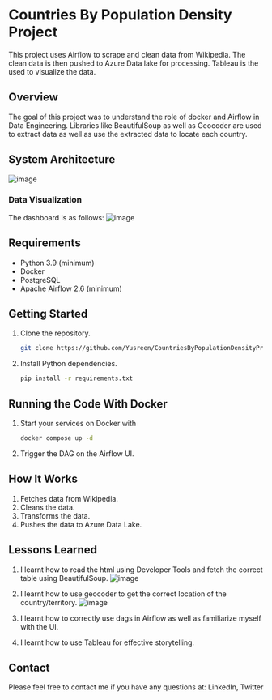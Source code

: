 # Countries By Population Density Project


This project uses Airflow to scrape and clean data from Wikipedia. The clean data is then pushed to Azure Data lake for processing. Tableau is the used to visualize the data.


## Overview

The goal of this project was to understand the role of docker and Airflow in Data Engineering.
Libraries like BeautifulSoup as well as Geocoder are used to extract data as well as use the extracted data to locate each country.

## System Architecture
![image](https://github.com/user-attachments/assets/cf115ff1-8932-4fa6-936a-4125d4edac48)



### Data Visualization

The dashboard is as follows:
![image](https://github.com/user-attachments/assets/cad0cbbf-3900-4c63-b8af-6440e0fffbd7)


## Requirements
- Python 3.9 (minimum)
- Docker
- PostgreSQL
- Apache Airflow 2.6 (minimum)

## Getting Started

1. Clone the repository.
   ```bash
   git clone https://github.com/Yusreen/CountriesByPopulationDensityProject.git
   ```

2. Install Python dependencies.
   ```bash
   pip install -r requirements.txt
   ```
   
## Running the Code With Docker

1. Start your services on Docker with
   ```bash
   docker compose up -d
   ``` 
2. Trigger the DAG on the Airflow UI.

## How It Works
1. Fetches data from Wikipedia.
2. Cleans the data.
3. Transforms the data.
4. Pushes the data to Azure Data Lake.
## Lessons Learned

1. I learnt how to read the html using Developer Tools and fetch the correct table using BeautifulSoup.
   ![image](https://github.com/user-attachments/assets/611c35de-a0eb-4047-8a13-e9ab3e19ad78)

2. I learnt how to use geocoder to get the correct location of the country/territory.
   ![image](https://github.com/user-attachments/assets/c5bb2c09-bd30-4537-b457-9f560c7ff93d)

3. I learnt how to correctly use dags in Airflow as well as familiarize myself with the UI.
4. I learnt how to use Tableau for effective storytelling.




## Contact

Please feel free to contact me if you have any questions at: LinkedIn, Twitter
